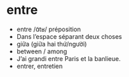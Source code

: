 
# entre
- entre	/ɑ̃tʁ/	préposition	
- Dans l’espace séparant deux choses	
- giữa (giữa hai thứ/người)	
- between / among	
- J’ai grandi entre Paris et la banlieue.	
- entrer, entretien